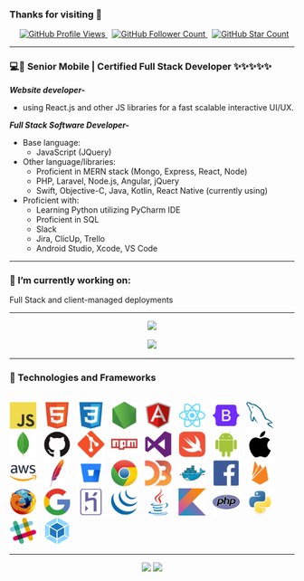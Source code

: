 ### Thanks for visiting 👋
<p align="center">
    <span>&nbsp;</span>
    <a href="https://github.com/curest0x1021/curest0x1021">
        <img src="https://pageview.vercel.app/?github_user=curest0x1021" alt="GitHub Profile Views" />
    </a>
    <span>&nbsp;</span>
    <a href="https://github.com/curest0x1021?tab=followers">
        <img src="https://img.shields.io/github/followers/curest0x1021?label=Follow&style=flat&color=yellowgreen&logo=github" alt="GitHub Follower Count" />
    </a>
    <span>&nbsp;</span>
    <a href="https://github.com/curest0x1021?tab=stars">
        <img src="https://img.shields.io/github/stars/curest0x1021?style=flat&color=yellowgreen&logo=github" alt="GitHub Star Count" />
    </a>
</p>

---

### 💻📱 Senior Mobile | Certified Full Stack Developer ✨✨✨✨✨
<!--
***Logistics:***
- I have 12 years of experience in supply chain operations, with my primary account being responsible for is **Curest Health Inc**.
-->
***Website developer-***
- using React.js and other JS libraries for a fast scalable interactive UI/UX.

***Full Stack Software Developer-***
- Base language:
  - JavaScript (JQuery)
- Other language/libraries:
  - Proficient in MERN stack (Mongo, Express, React, Node)
  - PHP, Laravel, Node.js, Angular, jQuery
  - Swift, Objective-C, Java, Kotlin, React Native (currently using)
- Proficient with:
  - Learning Python utilizing PyCharm IDE
  - Proficient in SQL 
  - Slack
  - Jira, ClicUp, Trello
  - Android Studio, Xcode, VS Code

---

### 🔭 I’m currently working on:
Full Stack and client-managed deployments

---

<p align="center">
    <img src="https://github-readme-stats.vercel.app/api?username=curest0x1021&show_icons=true&theme=light&count_private=true&hide=contribs" />
</p>
<p align="center">
    <img src="https://github-readme-stats.vercel.app/api/top-langs/?username=curest0x1021&layout=compact" />
</p>
<!--
<p align="center">
    <img src="https://github-readme-stats.vercel.app/api/wakatime?username=curest0x1021" />
</p>
-->

---

### 🌱 Technologies and Frameworks

  <p>
    <br>
    <!-- JS -->
    <img src="https://raw.githubusercontent.com/devicons/devicon/master/icons/javascript/javascript-original.svg" width="48" alt="JS" />
    &nbsp;
    <!-- HTML5 -->
    <img src="https://raw.githubusercontent.com/devicons/devicon/master/icons/html5/html5-original.svg" width="48" alt="HTML5" />
    &nbsp;
    <!-- CSS3 -->
    <img src="https://raw.githubusercontent.com/devicons/devicon/master/icons/css3/css3-original.svg" width="48" alt="CSS3" />
    &nbsp;
    <!-- Node.js -->
    <img src="https://raw.githubusercontent.com/devicons/devicon/master/icons/nodejs/nodejs-original.svg" width="48" alt="Node.js" />
    &nbsp;
    <!-- Angular -->
    <img src="https://github.com/devicons/devicon/blob/master/icons/angularjs/angularjs-original.svg" width="48" alt="Angular" />
    &nbsp;
    <!-- React -->
    <img src="https://github.com/devicons/devicon/blob/master/icons/react/react-original.svg" width="48" alt="React" />
    &nbsp;
    <!-- Bootstrap -->
    <img src="https://github.com/devicons/devicon/blob/master/icons/bootstrap/bootstrap-plain.svg" width="48" alt="Bootstrap" />
    &nbsp;
    <!-- MySQL -->
    <img src="https://raw.githubusercontent.com/devicons/devicon/master/icons/mysql/mysql-original.svg" width="48" alt="MySQL" />
    &nbsp;
    <!-- MongoDB -->
    <img src="https://raw.githubusercontent.com/devicons/devicon/master/icons/mongodb/mongodb-original.svg" width="48" alt="MongoDB" />
    &nbsp;
    <!-- GitHub -->
    <img src="https://raw.githubusercontent.com/devicons/devicon/master/icons/github/github-original.svg" width="48" alt="GitHub" />
    &nbsp;
    <!-- Git -->
    <img src="https://raw.githubusercontent.com/devicons/devicon/master/icons/git/git-original.svg" width="48" alt="Git" />
    &nbsp;
    <!-- NPM -->
    <img src="https://raw.githubusercontent.com/devicons/devicon/master/icons/npm/npm-original-wordmark.svg" width="48" alt="NPM" />
    &nbsp;
    <!-- Visual Studio -->
    <img src="https://raw.githubusercontent.com/devicons/devicon/master/icons/visualstudio/visualstudio-plain.svg" width="48" alt="Visual Studio" />
    &nbsp;
    <!-- Swift -->
    <img src="https://github.com/devicons/devicon/blob/master/icons/swift/swift-original.svg" width="48" alt="Swift" />
    &nbsp;
    <!-- Android Studio -->
    <img src="https://raw.githubusercontent.com/devicons/devicon/master/icons/android/android-original.svg" width="48" alt="Android Studio" />
    &nbsp;
    <!-- Apple -->
    <img src="https://github.com/devicons/devicon/blob/master/icons/apple/apple-original.svg" width="48" alt="Apple" />
    &nbsp;
    <!-- Amazon Web Services -->
    <img src="https://github.com/devicons/devicon/blob/master/icons/amazonwebservices/amazonwebservices-original.svg" width="48" alt="Amazon Web Services" />
    &nbsp;
    <!-- Apache -->
    <img src="https://github.com/devicons/devicon/blob/master/icons/apache/apache-original.svg" width="48" alt="Apache" />
    &nbsp;
    <!-- Bitbucket -->
    <img src="https://github.com/devicons/devicon/blob/master/icons/bitbucket/bitbucket-original.svg" width="48" alt="Bitbucket" />
    &nbsp;
    <!-- Chrome -->
    <img src="https://github.com/devicons/devicon/blob/master/icons/chrome/chrome-original.svg" width="48" alt="Chrome" />
    &nbsp;
    <!-- D3.js -->
    <img src="https://github.com/devicons/devicon/blob/master/icons/d3js/d3js-original.svg" width="48" alt="D3.js" />
    &nbsp;
    <!-- Docker -->
    <img src="https://github.com/devicons/devicon/blob/master/icons/docker/docker-original.svg" width="48" alt="Docker" />
    &nbsp;
    <!-- Facebook -->
    <img src="https://github.com/devicons/devicon/blob/master/icons/facebook/facebook-original.svg" width="48" alt="Facebook" />
    &nbsp;
    <!-- Firebase -->
    <img src="https://github.com/devicons/devicon/blob/master/icons/firebase/firebase-plain.svg" width="48" alt="Firebase" />
    &nbsp;
    <!-- Firefox -->
    <img src="https://github.com/devicons/devicon/blob/master/icons/firefox/firefox-original.svg" width="48" alt="Firefox" />
    &nbsp;
    <!-- Google -->
    <img src="https://github.com/devicons/devicon/blob/master/icons/google/google-original.svg" width="48" alt="Google" />
    &nbsp;
    <!-- Heroku -->
    <img src="https://raw.githubusercontent.com/devicons/devicon/master/icons/heroku/heroku-original.svg" width="48" alt="Heroku" />
    &nbsp;
    <!-- jQuery -->
    <img src="https://raw.githubusercontent.com/devicons/devicon/master/icons/jquery/jquery-original.svg" width="48" alt="jQuery" />
    &nbsp;
    <!-- Java -->
    <img src="https://github.com/devicons/devicon/blob/master/icons/java/java-original.svg" width="48" alt="Java" />
    &nbsp;
    <!-- Kotlin -->
    <img src="https://github.com/devicons/devicon/blob/master/icons/kotlin/kotlin-original.svg" width="48" alt="Kotlin" />
    &nbsp;
    <!-- PHP -->
    <img src="https://github.com/devicons/devicon/blob/master/icons/php/php-original.svg" width="48" alt="PHP" />
    &nbsp;
    <!-- Python -->
    <img src="https://github.com/devicons/devicon/blob/master/icons/python/python-original.svg" width="48" alt="Python" />
    &nbsp;
    <!-- Slack -->
    <img src="https://github.com/devicons/devicon/blob/master/icons/slack/slack-original.svg" width="48" alt="Slack" />
    &nbsp;
    <!-- Webpack -->
    <img src="https://github.com/devicons/devicon/blob/master/icons/webpack/webpack-original.svg" width="48" alt="Webpack" />
    &nbsp;

   </p>
   
---

<!--
**curest0x1021/curest0x1021** is a ✨ _special_ ✨ repository because its `README.md` (this file) appears on your GitHub profile.

Here are some ideas to get you started:

- 🌱 I’m currently learning ...
- 👯 I’m looking to collaborate on ...
- 🤔 I’m looking for help with ...
- 💬 Ask me about ...
- 📫 How to reach me: ...
- 😄 Pronouns: ...
- ⚡ Fun fact: ...
-->

<div align="center">
    <img src="https://forthebadge.com/images/badges/built-with-love.svg" />
    <img src="https://forthebadge.com/images/badges/built-by-developers.svg" />
</div>

